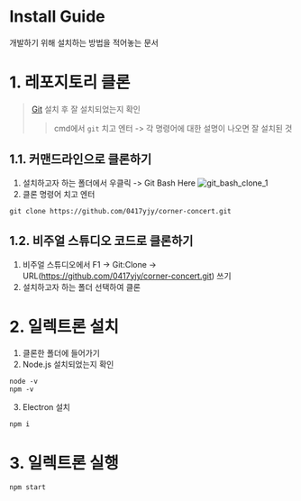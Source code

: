 # Install Guide
개발하기 위해 설치하는 방법을 적어놓는 문서

# 1. 레포지토리 클론
> [Git](https://git-scm.com/downloads) 설치 후 잘 설치되었는지 확인
> > cmd에서 ```git``` 치고 엔터 -> 각 명령어에 대한 설명이 나오면 잘 설치된 것


## 1.1. 커맨드라인으로 클론하기
1. 설치하고자 하는 폴더에서 우클릭 -> Git Bash Here
![git_bash_clone_1](https://i.imgur.com/s1sXj0L.png)
2. 클론 명령어 치고 엔터
```
git clone https://github.com/0417yjy/corner-concert.git
```
## 1.2. 비주얼 스튜디오 코드로 클론하기
1. 비주얼 스튜디오에서 F1 -> Git:Clone -> URL(https://github.com/0417yjy/corner-concert.git) 쓰기
2. 설치하고자 하는 폴더 선택하여 클론

# 2. 일렉트론 설치
1. 클론한 폴더에 들어가기
2. Node.js 설치되었는지 확인
```
node -v
npm -v
```
3. Electron 설치
```
npm i
```

# 3. 일렉트론 실행
```
npm start
```
